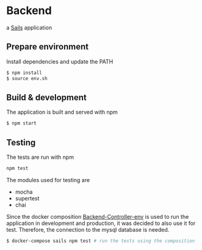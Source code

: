 # Backend

a [Sails](http://sailsjs.org) application


## Prepare environment
Install dependencies and update the PATH
```sh
$ npm install
$ source env.sh
```

## Build & development
The application is built and served with npm
```sh
$ npm start
```

## Testing
The tests are run with npm
```sh
npm test
```

The modules used for testing are
- mocha
- supertest
- chai

Since the docker composition [Backend-Controller-env](https://github.com/Packebian/Backend-Controller-env) is used to run the application in development and production, it was decided to also use it for test. Therefore, the connection to the mysql database is needed.
```sh
$ docker-compose sails npm test # run the tests using the composition
```
